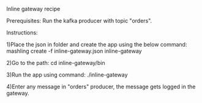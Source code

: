 Inline gateway recipe

Prerequisites:
Run the kafka producer with topic "orders".

Instructions:

1)Place the json in folder and create the app using the below command:
mashling create -f inline-gateway.json inline-gateway

2)Go to the path: cd inline-gateway/bin

3)Run the app using command: ./inline-gateway

4)Enter any message in "orders" producer, the message gets logged in the gateway.


